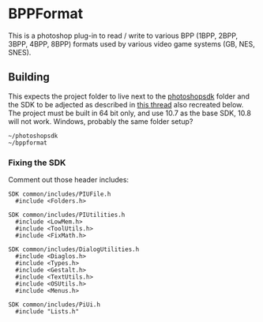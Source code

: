 # BPPFormat

This is a photoshop plug-in to read / write to various BPP (1BPP, 2BPP, 3BPP, 4BPP, 8BPP) formats used by various video game systems (GB, NES, SNES).

## Building

This expects the project folder to live next to the [photoshopsdk](http://www.adobe.com/devnet/photoshop/sdk.html) folder and the SDK to be adjected as described in [this thread](http://forums.adobe.com/thread/1115040?tstart=0) also recreated below. The project must be built in 64 bit only, and use 10.7 as the base SDK, 10.8 will not work. Windows, probably the same folder setup?

```
~/photoshopsdk
~/bppformat
```

### Fixing the SDK
Comment out those header includes:

```
SDK common/includes/PIUFile.h
  #include <Folders.h>

SDK common/includes/PIUtilities.h
  #include <LowMem.h>
  #include <ToolUtils.h>
  #include <FixMath.h>

SDK common/includes/DialogUtilities.h
  #include <Diaglos.h>
  #include <Types.h>
  #include <Gestalt.h>
  #include <TextUtils.h>
  #include <OSUtils.h>
  #include <Menus.h>

SDK common/includes/PiUi.h
  #include "Lists.h"
```

